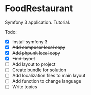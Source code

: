 # FoodRestaurant
Symfony 3 application. Tutorial.

Todo:

- [X] ~~Install symfony 3~~
- [X] ~~Add composer local copy~~
- [X] ~~Add phpunit local copy~~
- [X] ~~Find layout~~
- [ ] Add layout to project
- [ ] Create bundle for solution
- [ ] Add localization files to main layout
- [ ] Add function to change language
- [ ] Write topics
